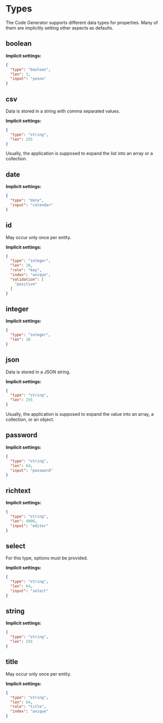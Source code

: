 # Types

The Code Generator supports different data types for properties. Many of them are implicitly setting other aspects as defaults.

## boolean

**Implicit settings:**

```json
{
  "type": "boolean",
  "len": 1,
  "input": "yesno"
}
```

## csv

Data is stored in a string with comma separated values.

**Implicit settings:**

```json
{
  "type": "string",
  "len": 255
}
```

Usually, the application is supposed to expand the list into an array or a collection.

## date

**Implicit settings:**

```json
{
  "type": "date",
  "input": "calendar"
}
```

## id

May occur only once per entity.

**Implicit settings:**

```json
{
  "type": "integer",
  "len": 10,
  "role": "key",
  "index": "unique",
  "validation": [
    "positive"
  ]
}
```

## integer

**Implicit settings:**

```json
{
  "type": "integer",
  "len": 10
}
```

## json

Data is stored in a JSON string.

**Implicit settings:**

```json
{
  "type": "string",
  "len": 255
}
```

Usually, the application is supposed to expand the value into an array, a collection, or an object.

## password

**Implicit settings:**

```json
{
  "type": "string",
  "len": 64,
  "input": "password"
}
```

## richtext


**Implicit settings:**

```json
{
  "type": "string",
  "len": 4096,
  "input": "editor"
}
```

## select

For this type, options must be provided.

**Implicit settings:**

```json
{
  "type": "string",
  "len": 64,
  "input": "select"
}
```

## string

**Implicit settings:**

```json
{
  "type": "string",
  "len": 255
}
```

## title

May occur only once per entity.

**Implicit settings:**

```json
{
  "type": "string",
  "len": 64,
  "role": "title",
  "index": "unique"
}
```

